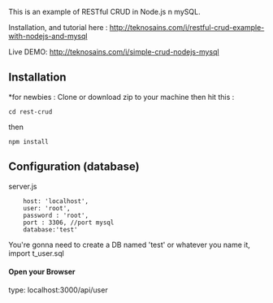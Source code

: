This is an example of RESTful CRUD in Node.js n mySQL.

Installation, and tutorial here : http://teknosains.com/i/restful-crud-example-with-nodejs-and-mysql 

Live DEMO: http://teknosains.com/i/simple-crud-nodejs-mysql

## Installation
*for newbies : Clone or download zip to your machine then hit this :

    cd rest-crud

then

    npm install

## Configuration (database)
server.js

        host: 'localhost',
        user: 'root',
        password : 'root',
        port : 3306, //port mysql
        database:'test'	


	
You're gonna need to create a DB named 'test' or whatever you name it,  import t_user.sql


#### Open your Browser
type: localhost:3000/api/user
